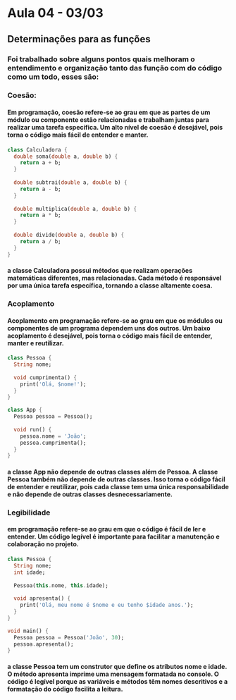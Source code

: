 # Aula 04 - 03/03 

## Determinações para as funções

### Foi trabalhado sobre alguns pontos quais melhoram o entendimento e organização tanto das função com do código como um todo, esses são:

### Coesão:
#### Em programação, coesão refere-se ao grau em que as partes de um módulo ou componente estão relacionadas e trabalham juntas para realizar uma tarefa específica. Um alto nível de coesão é desejável, pois torna o código mais fácil de entender e manter.

```dart
class Calculadora {
  double soma(double a, double b) {
    return a + b;
  }
  
  double subtrai(double a, double b) {
    return a - b;
  }
  
  double multiplica(double a, double b) {
    return a * b;
  }
  
  double divide(double a, double b) {
    return a / b;
  }
}

```

#### a classe Calculadora possui métodos que realizam operações matemáticas diferentes, mas relacionadas. Cada método é responsável por uma única tarefa específica, tornando a classe altamente coesa.

### Acoplamento
#### Acoplamento em programação refere-se ao grau em que os módulos ou componentes de um programa dependem uns dos outros. Um baixo acoplamento é desejável, pois torna o código mais fácil de entender, manter e reutilizar.

```dart
class Pessoa {
  String nome;
  
  void cumprimenta() {
    print('Olá, $nome!');
  }
}

class App {
  Pessoa pessoa = Pessoa();
  
  void run() {
    pessoa.nome = 'João';
    pessoa.cumprimenta();
  }
}

```

#### a classe App não depende de outras classes além de Pessoa. A classe Pessoa também não depende de outras classes. Isso torna o código fácil de entender e reutilizar, pois cada classe tem uma única responsabilidade e não depende de outras classes desnecessariamente.

### Legibilidade
#### em programação refere-se ao grau em que o código é fácil de ler e entender. Um código legível é importante para facilitar a manutenção e colaboração no projeto.

```dart
class Pessoa {
  String nome;
  int idade;
  
  Pessoa(this.nome, this.idade);
  
  void apresenta() {
    print('Olá, meu nome é $nome e eu tenho $idade anos.');
  }
}

void main() {
  Pessoa pessoa = Pessoa('João', 30);
  pessoa.apresenta();
}

```

#### a classe Pessoa tem um construtor que define os atributos nome e idade. O método apresenta imprime uma mensagem formatada no console. O código é legível porque as variáveis e métodos têm nomes descritivos e a formatação do código facilita a leitura.
